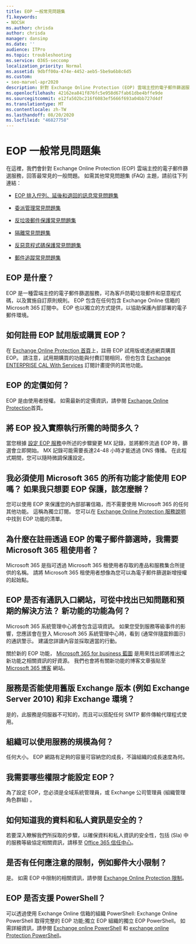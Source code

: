 ```yaml
---
title: EOP 一般常見問題集
f1.keywords:
- NOCSH
ms.author: chrisda
author: chrisda
manager: dansimp
ms.date: ''
audience: ITPro
ms.topic: troubleshooting
ms.service: O365-seccomp
localization_priority: Normal
ms.assetid: 9dbff00a-474e-4452-aeb5-5be9a6b8c6d5
ms.custom:
- seo-marvel-apr2020
description: 針對 Exchange Online Protection (EOP) 雲端主控的電子郵件篩選服務，取得最常見的一般問題的答案。
ms.openlocfilehash: 42162ea841f876fc5e958d67fab61dbe4bffe9de
ms.sourcegitcommit: e12fa502bc216f6083ef5666f693a04bb727d4df
ms.translationtype: MT
ms.contentlocale: zh-TW
ms.lasthandoff: 08/20/2020
ms.locfileid: "46827758"
---
```

# <a name="eop-general-faq"></a>EOP 一般常見問題集

在這裡，我們會針對 Exchange Online Protection (EOP) 雲端主控的電子郵件篩選服務，回答最常見的一般問題。 如需其他常見問題集 (FAQ) 主題，請前往下列連結：

- [EOP 排入佇列、延後和退回的訊息常見問題集](eop-queued-deferred-and-bounced-messages-faq.md)

- [委派管理常見問題集](delegated-administration-faq.md)

- [反垃圾郵件保護常見問題集](anti-spam-protection-faq.md)

- [隔離常見問題集](quarantine-faq.md)

- [反惡意程式碼保護常見問題集](anti-malware-protection-faq-eop.md)

- [郵件追蹤常見問題集](https://docs.microsoft.com/exchange/monitoring/trace-an-email-message/message-trace-faq)

## <a name="what-is-eop"></a>EOP 是什麼？

EOP 是一種雲端主控的電子郵件篩選服務，可為客戶防範垃圾郵件和惡意程式碼，以及實施自訂原則規則。 EOP 包含在任何包含 Exchange Online 信箱的 Microsoft 365 訂閱中。 EOP 也以獨立的方式提供，以協助保護內部部署的電子郵件環境。

## <a name="how-do-i-sign-up-for-an-eop-trial-or-purchase-eop"></a>如何註冊 EOP 試用版或購買 EOP？

在 [Exchange Online Protection 首頁](https://products.office.com/exchange/exchange-email-security-spam-protection)上，註冊 EOP 試用版或透過網頁購買 EOP。 請注意，試用期購買的功能與付費訂閱相同，但也包含 [Exchange ENTERPRISE CAL With Services](https://products.office.com/exchange/microsoft-exchange-server-licensing-licensing-overview) 訂閱計畫提供的其他功能。

## <a name="how-is-eop-priced"></a>EOP 的定價如何？

EOP 是由使用者授權。 如需最新的定價資訊，請參閱 [Exchange Online Protection](https://products.office.com/exchange/exchange-email-security-spam-protection)首頁。

## <a name="how-long-does-it-take-to-put-eop-into-production"></a>將 EOP 投入實際執行所需的時間多久？

當您根據 [設定 EOP 服務](set-up-your-eop-service.md)中所述的步驟變更 MX 記錄，並將郵件流過 EOP 時，篩選會立即開始。 MX 記錄可能需要長達24-48 小時才能透過 DNS 傳播。 在此程式期間，您可以隨時微調保護設定。

## <a name="do-i-have-to-use-all-features-of-microsoft-365-to-use-eop-what-if-i-just-want-eop-protection-and-thats-all"></a>我必須使用 Microsoft 365 的所有功能才能使用 EOP 嗎？ 如果我只想要 EOP 保護，該怎麼辦？

您可以使用 EOP 來保護您的內部部署信箱，而不需要使用 Microsoft 365 的任何其他功能。 這稱為獨立訂閱。 您可以在 [Exchange Online Protection 服務說明](https://docs.microsoft.com/office365/servicedescriptions/exchange-online-protection-service-description/exchange-online-protection-service-description)中找到 EOP 功能的清單。

## <a name="why-do-i-need-a-microsoft-365-tenant-when-signing-up-for-email-filtering-through-eop"></a>為什麼在註冊透過 EOP 的電子郵件篩選時，我需要 Microsoft 365 租使用者？

Microsoft 365 是指可透過 Microsoft 365 租使用者存取的產品和服務集合所提供的名稱。 請將 Microsoft 365 租使用者想像為您可以為電子郵件篩選新增授權的起始點。

## <a name="does-eop-have-a-communication-portal-where-i-can-find-out-about-known-issues-and-expected-resolutions-what-about-new-features"></a>EOP 是否有通訊入口網站，可從中找出已知問題和預期的解決方法？ 新功能的功能為何？

Microsoft 365 系統管理中心將會包含這項資訊。 如果您受到服務等級事件的影響，您應該會在登入 Microsoft 365 系統管理中心時，看到 (通常伴隨震鈴圖示) 的通訊警示。 建議您詳讀內容並採取適當的行動。

關於新的 EOP 功能， [Microsoft 365 for business 藍圖](https://www.microsoft.com/microsoft-365/roadmap?filters=O365) 是用來找出即將推出之新功能之相關資訊的好資源。 我們也會將有關新功能的博客文章張貼至 [Microsoft 365 博客](https://www.microsoft.com/microsoft-365/blog/) 網站。

## <a name="does-the-service-work-with-legacy-exchange-versions-such-as-exchange-server-2010-and-non-exchange-environments"></a>服務是否能使用舊版 Exchange 版本 (例如 Exchange Server 2010) 和非 Exchange 環境？

是的，此服務是伺服器不可知的，而且可以搭配任何 SMTP 郵件傳輸代理程式使用。

## <a name="what-size-organization-can-use-the-service"></a>組織可以使用服務的規模為何？

任何大小。 EOP 網路有足夠的容量可容納您的成長，不論組織的成長速度為何。

## <a name="what-permissions-do-i-need-to-set-up-eop"></a>我需要哪些權限才能設定 EOP？

為了設定 EOP，您必須是全域系統管理員，或 Exchange 公司管理員 (組織管理角色群組) 。

## <a name="how-do-i-know-my-data-and-private-information-are-safe"></a>如何知道我的資料和私人資訊是安全的？

若要深入瞭解我們所採取的步驟，以確保資料和私人資訊的安全性，包括 (Sla) 中的服務等級協定相關資訊，請移至 [Office 365 信任中心](https://www.microsoft.com/trust-center)。

## <a name="are-there-any-limits-i-should-be-aware-of-such-as-message-size-limitations"></a>是否有任何應注意的限制，例如郵件大小限制？

是。 如需 EOP 中限制的相關資訊，請參閱 [Exchange Online Protection 限制](https://docs.microsoft.com/office365/servicedescriptions/exchange-online-protection-service-description/exchange-online-protection-limits)。

## <a name="does-eop-support-powershell"></a>EOP 是否支援 PowerShell？

可以透過使用 Exchange Online 信箱的組織 PowerShell: Exchange Online PowerShell 取得完整的 EOP 功能;獨立 EOP 組織的獨立 EOP PowerShell。 如需詳細資訊，請參閱 [Exchange online PowerShell](https://docs.microsoft.com/powershell/exchange/exchange-online-powershell) 和 [exchange online Protection PowerShell](https://docs.microsoft.com/powershell/exchange/exchange-online-protection-powershell)。
